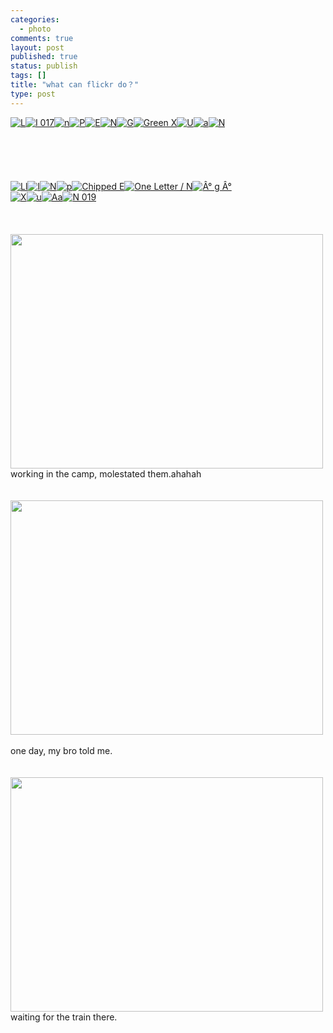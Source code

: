 ```yaml
--- 
categories: 
  - photo
comments: true
layout: post
published: true
status: publish
tags: []
title: "what can flickr do？"
type: post
---
```

<div id="msgcns!3725CC0EE38B1F6!973" class="bvMsg">
<a href="http://www.flickr.com/photos/49503011663@N01/129641" title="L"><img alt="L" src="http://static.flickr.com/1/129641_9b77043d84_s.jpg" border="0"></a><a href="http://www.flickr.com/photos/49998984@N00/46204161" title="I 017"><img alt="I 017" src="http://static.flickr.com/32/46204161_1482957a3a_s.jpg" border="0"></a><a href="http://www.flickr.com/photos/49968232@N00/36796758" title="n"><img alt="n" src="http://static.flickr.com/22/36796758_0865cbf48a_s.jpg" border="0"></a><a href="http://www.flickr.com/photos/49968232@N00/8145459" title="P"><img alt="P" src="http://static.flickr.com/6/8145459_3df1a50b86_s.jpg" border="0"></a><a href="http://www.flickr.com/photos/95229107@N00/97121948" title="E"><img alt="E" src="http://static.flickr.com/19/97121948_a499853b98_s.jpg" border="0"></a><a href="http://www.flickr.com/photos/34427470616@N01/104311536" title="N"><img alt="N" src="http://static.flickr.com/19/104311536_99e0647b16_s.jpg" border="0"></a><a href="http://www.flickr.com/photos/18619970@N00/3600473" title="G"><img alt="G" src="http://static.flickr.com/1/3600473_09a07cc7f6_s.jpg" border="0"></a><a href="http://www.flickr.com/photos/83234981@N00/5343222" title="Green X"><img alt="Green X" src="http://static.flickr.com/4/5343222_d2dfe09c6b_s.jpg" border="0"></a><a href="http://www.flickr.com/photos/95229107@N00/92603932" title="U"><img alt="U" src="http://static.flickr.com/29/92603932_0de9270d5d_s.jpg" border="0"></a><a href="http://www.flickr.com/photos/49968232@N00/38314756" title="a"><img alt="a" src="http://static.flickr.com/26/38314756_0c7f8fdb6e_s.jpg" border="0"></a><a href="http://www.flickr.com/photos/49968232@N00/92531263" title="N"><img alt="N" src="http://static.flickr.com/35/92531263_15564ecd36_s.jpg" border="0"></a><br><br><br><br><br><br><a href="http://www.flickr.com/photos/97245938@N00/45177365" title="Ll"><img alt="Ll" src="http://static.flickr.com/29/45177365_3f55f7634b_s.jpg" border="0"></a><a href="http://www.flickr.com/photos/26801567@N00/84528576" title="I"><img alt="I" src="http://static.flickr.com/41/84528576_52aee927fe_s.jpg" border="0"></a><a href="http://www.flickr.com/photos/34427470616@N01/10739758" title="N"><img alt="N" src="http://static.flickr.com/8/10739758_5aa3b88a1f_s.jpg" border="0"></a><a href="http://www.flickr.com/photos/12037949663@N01/3856260" title="p"><img alt="p" src="http://static.flickr.com/3/3856260_56aa5f1184_s.jpg" border="0"></a><a href="http://www.flickr.com/photos/46893902@N00/54208550" title="Chipped E"><img alt="Chipped E" src="http://static.flickr.com/24/54208550_159497926d_s.jpg" border="0"></a><a href="http://www.flickr.com/photos/75331177@N00/9724039" title="One Letter / N"><img alt="One Letter / N" src="http://static.flickr.com/6/9724039_6fc9497464_s.jpg" border="0"></a><a href="http://www.flickr.com/photos/55062198@N00/50542525" title="Â° g Â°"><img alt="Â° g Â°" src="http://static.flickr.com/25/50542525_5c90b00fa9_s.jpg" border="0"></a><br><a href="http://www.flickr.com/photos/95229107@N00/97107076" title="X"><img alt="X" src="http://static.flickr.com/28/97107076_c9e49c063a_s.jpg" border="0"></a><a href="http://www.flickr.com/photos/49968232@N00/32254016" title="u"><img alt="u" src="http://static.flickr.com/23/32254016_d2552f486a_s.jpg" border="0"></a><a href="http://www.flickr.com/photos/95229107@N00/100589807" title="Aa"><img alt="Aa" src="http://static.flickr.com/42/100589807_ac2f9ce347_s.jpg" border="0"></a><a href="http://www.flickr.com/photos/49998984@N00/46205266" title="N 019"><img alt="N 019" src="http://static.flickr.com/25/46205266_57eea7a4bc_s.jpg" border="0"></a><br><br><br><br><div style="width:502px;">
<img src="http://static.flickr.com/37/107848204_45bdfef45a.jpg?v=0" alt="" height="375" width="500"><br>working in the camp, molestated them.ahahah<br><br><br><div style="width:502px;">
<img src="http://static.flickr.com/48/107848010_bc5ddcd960.jpg?v=0" alt="" height="375" width="500"><br><br>one day, my bro told me.<br><br><br><div style="width:502px;">
<img src="http://static.flickr.com/36/107413833_96a6abdd26.jpg?v=0" alt="" height="375" width="500"><br>waiting for the train there.<br>
</div>
<br>
</div>
<br><br>
</div>
</div>
